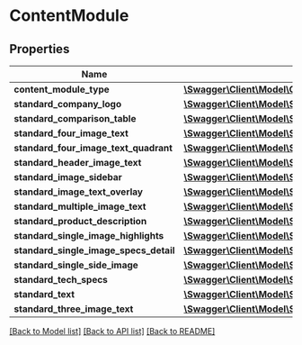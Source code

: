 # ContentModule

## Properties
Name | Type | Description | Notes
------------ | ------------- | ------------- | -------------
**content_module_type** | [**\Swagger\Client\Model\ContentModuleType**](ContentModuleType.md) |  | 
**standard_company_logo** | [**\Swagger\Client\Model\StandardCompanyLogoModule**](StandardCompanyLogoModule.md) |  | [optional] 
**standard_comparison_table** | [**\Swagger\Client\Model\StandardComparisonTableModule**](StandardComparisonTableModule.md) |  | [optional] 
**standard_four_image_text** | [**\Swagger\Client\Model\StandardFourImageTextModule**](StandardFourImageTextModule.md) |  | [optional] 
**standard_four_image_text_quadrant** | [**\Swagger\Client\Model\StandardFourImageTextQuadrantModule**](StandardFourImageTextQuadrantModule.md) |  | [optional] 
**standard_header_image_text** | [**\Swagger\Client\Model\StandardHeaderImageTextModule**](StandardHeaderImageTextModule.md) |  | [optional] 
**standard_image_sidebar** | [**\Swagger\Client\Model\StandardImageSidebarModule**](StandardImageSidebarModule.md) |  | [optional] 
**standard_image_text_overlay** | [**\Swagger\Client\Model\StandardImageTextOverlayModule**](StandardImageTextOverlayModule.md) |  | [optional] 
**standard_multiple_image_text** | [**\Swagger\Client\Model\StandardMultipleImageTextModule**](StandardMultipleImageTextModule.md) |  | [optional] 
**standard_product_description** | [**\Swagger\Client\Model\StandardProductDescriptionModule**](StandardProductDescriptionModule.md) |  | [optional] 
**standard_single_image_highlights** | [**\Swagger\Client\Model\StandardSingleImageHighlightsModule**](StandardSingleImageHighlightsModule.md) |  | [optional] 
**standard_single_image_specs_detail** | [**\Swagger\Client\Model\StandardSingleImageSpecsDetailModule**](StandardSingleImageSpecsDetailModule.md) |  | [optional] 
**standard_single_side_image** | [**\Swagger\Client\Model\StandardSingleSideImageModule**](StandardSingleSideImageModule.md) |  | [optional] 
**standard_tech_specs** | [**\Swagger\Client\Model\StandardTechSpecsModule**](StandardTechSpecsModule.md) |  | [optional] 
**standard_text** | [**\Swagger\Client\Model\StandardTextModule**](StandardTextModule.md) |  | [optional] 
**standard_three_image_text** | [**\Swagger\Client\Model\StandardThreeImageTextModule**](StandardThreeImageTextModule.md) |  | [optional] 

[[Back to Model list]](../README.md#documentation-for-models) [[Back to API list]](../README.md#documentation-for-api-endpoints) [[Back to README]](../README.md)


